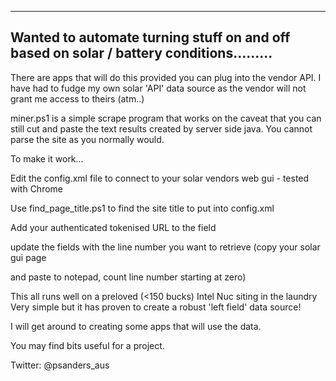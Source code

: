 ----------------------------------------------------------------------------------------------------------
Wanted to automate turning stuff on and off based on solar / battery conditions.........
----------------------------------------------------------------------------------------------------------

There are apps that will do this provided you can plug into the vendor API. I have had to fudge
my own solar 'API' data source as the vendor will not grant me access to theirs (atm..)

miner.ps1 is a simple scrape program that works on the caveat that you can still cut and paste the 
text results created by server side java. You cannot parse the site as you normally would.

To make it work...

Edit the config.xml file to connect to your solar vendors web gui - tested with Chrome

Use find_page_title.ps1 to find the site title to put into config.xml

Add your authenticated tokenised URL to the <URL> field

update the fields with the line number you want to retrieve (copy your solar gui page 
  
and paste to notepad, count line number starting at zero)
  
This all runs well on a preloved (<150 bucks) Intel Nuc siting in the laundry       
Very simple but it has proven to create a robust 'left field' data source! 
                                       
I will get around to creating some apps that will use the data.      
                                     
You may find bits useful for a project.                                      
                                       
Twitter: @psanders_aus

